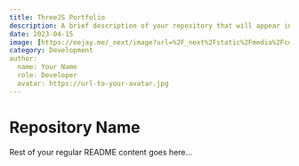 ```yaml
---
title: ThreeJS Portfolio
description: A brief description of your repository that will appear in the blog card.
date: 2023-04-15
image: [https://eejay.me/_next/image?url=%2F_next%2Fstatic%2Fmedia%2Fcover.f26c91a8.jpg&w=750&q=75](https://eejay.me/_next/image?url=%2F_next%2Fstatic%2Fmedia%2Fcover.f26c91a8.jpg&w=750&q=75)
category: Development
author:
  name: Your Name
  role: Developer
  avatar: https://url-to-your-avatar.jpg
---
```


# Repository Name

Rest of your regular README content goes here...
